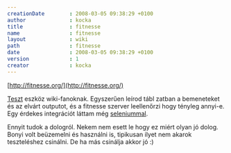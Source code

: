 ```yaml
---
creationDate        : 2008-03-05 09:38:29 +0100 
author              : kocka 
title               : fitnesse 
name                : fitnesse 
layout              : wiki 
path                : fitnesse 
date                : 2008-03-05 09:38:29 +0100 
version             : 1 
creator             : kocka 
---
```

[http://fitnesse.org/](http://fitnesse.org/)

[Teszt](test.html) eszköz wiki-fanoknak. Egyszerűen leírod tábl
zatban a bemeneteket és az elvárt outputot, és a fitnesse szerver leellenőrzi hogy tényleg annyi-e. Egy érdekes integrációt láttam még [seleniummal](selenium.html).

Ennyit tudok a dologról. Nekem nem esett le hogy ez miért olyan jó dolog. Bonyi volt beüzemelni és használni is, tipikusan ilyet nem akarok teszteléshez csinálni. De ha más csinálja akkor jó :)


